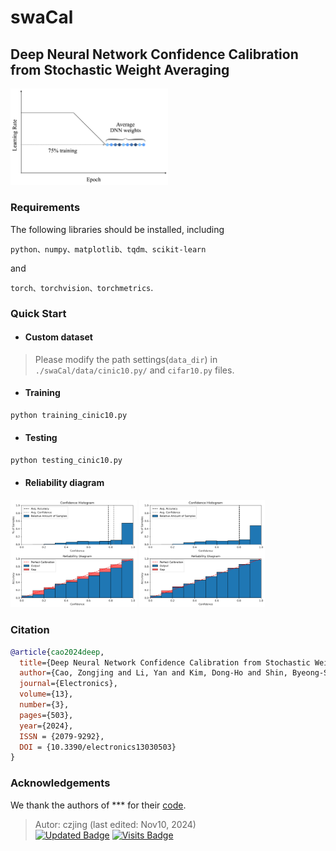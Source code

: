# swaCal

## Deep Neural Network Confidence Calibration from Stochastic Weight Averaging

<div align=left>
<img src=https://github.com/zjcao/swaCal/blob/main/_figures/swa.png width=50%/ >
</div>


### Requirements

The following libraries should be installed, including 

``python、numpy、matplotlib、tqdm、scikit-learn``

and 

``torch、torchvision、torchmetrics``.


### Quick Start

- #### Custom dataset

> Please modify the path settings(``data_dir``)  in ``./swaCal/data/cinic10.py/`` and ``cifar10.py`` files.


- #### Training

```sh
python training_cinic10.py
```

- #### Testing

```python
python testing_cinic10.py
```


- #### Reliability diagram

<div align=left>
<img src=https://github.com/zjcao/swaCal/blob/main/_figures/cinic_10_ralia_before.png width=40%/> <img src=https://github.com/zjcao/swaCal/blob/main/_figures/cinic_10_ralia_after.png width=40%/>
</div>


### Citation
```BibTeX
@article{cao2024deep,
  title={Deep Neural Network Confidence Calibration from Stochastic Weight Averaging},
  author={Cao, Zongjing and Li, Yan and Kim, Dong-Ho and Shin, Byeong-Seok},
  journal={Electronics},
  volume={13},
  number={3},
  pages={503},
  year={2024},
  ISSN = {2079-9292},
  DOI = {10.3390/electronics13030503}
}
```

### Acknowledgements

We thank the authors of *** for their [code]().

> Autor: czjing (last edited: Nov10, 2024) \
[![Updated Badge](https://badges.pufler.dev/updated/zjcao/swaCal)](https://badges.pufler.dev) [![Visits Badge](https://badges.pufler.dev/visits/zjcao/swaCal)](https://badges.pufler.dev)
